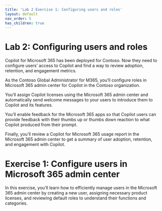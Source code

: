 ```yaml
---
title: 'Lab 2 Exercise 1: Configuring users and roles'
layout: default
nav_order: 5
has_children: true
---
```


# Lab 2: Configuring users and roles

Copilot for Microsoft 365 has been deployed for Contoso. Now they need to configure users’ access to Copilot and find a way to review adoption, retention, and engagement metrics.   
 
As the Contoso Global Administrator for M365, you’ll configure roles in Microsoft 365 admin center for Copilot in the Contoso organization.  

You’ll assign Copilot licenses using the Microsoft 365 admin center and automatically send welcome messages to your users to introduce them to Copilot and its features.    

You’ll enable feedback for the Microsoft 365 apps so that Copilot users can provide feedback with their thumbs up or thumbs down reaction to what Copilot produced from their prompt.   

Finally, you’ll review a Copilot for Microsoft 365 usage report in the Microsoft 365 admin center to get a summary of user adoption, retention, and engagement with Copilot.  


# Exercise 1: Configure users in Microsoft 365 admin center

In this exercise, you’ll learn how to efficiently manage users in the Microsoft 365 admin center by creating a new user, assigning necessary product licenses, and reviewing default roles to understand their functions and categories.
